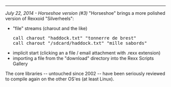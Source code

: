 - - - - 
<i>July 22, 2014 - Horseshoe version (#3)</i>
"Horseshoe" brings a more polished version of Rexxoid "Silverheels":
<ul>
<li>"file" streams (charout and the like)
<pre>
call charout "haddock.txt" "tonnerre de brest"
call charout "/sdcard/haddock.txt" "mille sabords"
</pre>       
<li>implicit start (clicking an a file / email attachment with .rexx extension)
<li>importing a file from the "download" directory into the Rexx Scripts Gallery
</ul> 
The core libraries -- untouched since 2002 -- have been seriously reviewed to compile again on the other OS'es (at least Linux).
